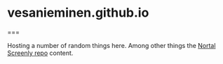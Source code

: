# vesanieminen.github.io
===

Hosting a number of random things here. Among other things the [Nortal Screenly repo](https://github.com/nortal/screenly) content.
